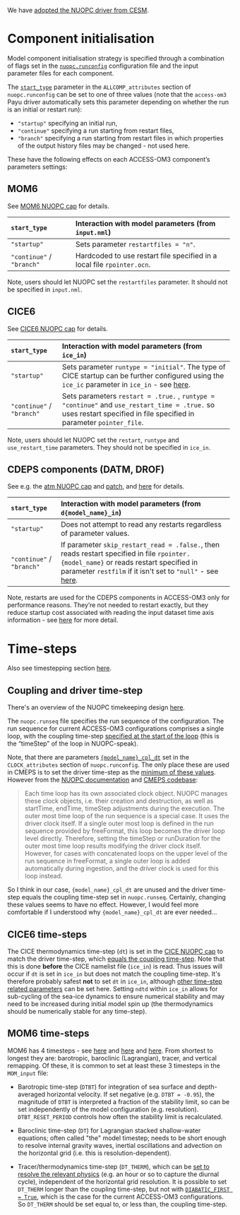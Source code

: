 We have [adopted the NUOPC driver from CESM](https://github.com/COSIMA/access-om3/discussions/13).

# Component initialisation

Model component initialisation strategy is specified through a combination of flags set in the [`nuopc.runconfig`](https://github.com/ACCESS-NRI/access-om3-configs/blob/1deg_jra55do_ryf/nuopc.runconfig) configuration file and the input parameter files for each component.

The [`start_type`](https://github.com/search?q=repo%3AACCESS-NRI%2Faccess-om3-configs+path%3Adoc%2Fnuopc.runconfig+start_type&type=code) parameter in the `ALLCOMP_attributes` section of `nuopc.runconfig` can be set to one of three values (note that the `access-om3` Payu driver automatically sets this parameter depending on whether the run is an initial or restart run):

- `"startup"` specifying an initial run,
- `"continue"` specifying a run starting from restart files,
- `"branch"` specifying a run starting from restart files in which properties of the output history files may be changed - not used here.

These have the following effects on each ACCESS-OM3 component’s parameters settings:

## MOM6
See [MOM6 NUOPC cap](https://github.com/mom-ocean/MOM6/blob/b61b29ec1611ee222fcd114ee2b667bbe98ce8f4/config_src/drivers/nuopc_cap/mom_cap.F90#L545) for details.

`start_type` | Interaction with model parameters (from `input.nml`)
:-- | :--
`"startup"` | Sets parameter `restartfiles = "n"`.
`"continue"` / `"branch"` | Hardcoded to use restart file specified in a local file `rpointer.ocn`.

Note, users should let NUOPC set the `restartfiles` parameter. It should not be specified in `input.nml`.

## CICE6

See [CICE6 NUOPC cap](https://github.com/ESCOMP/CICE/blob/34dc66707f6b691b1689bf36689591af3e8df270/cicecore/drivers/nuopc/cmeps/ice_comp_nuopc.F90#L404) for details.

`start_type` | Interaction with model parameters (from `ice_in`)
:-- | :--
`"startup"` | Sets parameter `runtype = "initial"`. The type of CICE startup can be further configured using the `ice_ic` parameter in `ice_in` - see [here](https://cice-consortium-cice.readthedocs.io/en/cice6.5.0/user_guide/ug_implementation.html#initialization-and-restarts).
`"continue"` / `"branch"` | Sets parameters `restart = .true.` , `runtype = "continue"` and `use_restart_time = .true.` so uses restart specified in file specified in parameter `pointer_file`.

Note, users should let NUOPC set the `restart`, `runtype` and `use_restart_time` parameters. They should not be specified in `ice_in`.

## CDEPS components (DATM, DROF)
See e.g. the [atm NUOPC cap](https://github.com/ESCOMP/CDEPS/blob/3c70fc852aac65ea46c79d727b42d30d97a4a0e0/datm/atm_comp_nuopc.F90) and [patch](https://github.com/COSIMA/access-om3/blob/main/CDEPS/patches/atm_comp_nuopc.F90.patch), and [here](https://github.com/ESCOMP/CMEPS/blob/98dcf46c8886104b95cddfd5b02588b3dd9f6722/cesm/driver/ensemble_driver.F90#L213) for details.

`start_type` | Interaction with model parameters (from `d{model_name}_in`)
:-- | :--
`"startup"` | Does not attempt to read any restarts regardless of parameter values.
`"continue"` / `"branch"` | If parameter `skip_restart_read = .false.`, then reads restart specified in file `rpointer.{model_name}` or reads restart specified in parameter `restfilm` if it isn't set to `"null"` - see [here](https://github.com/ESCOMP/CDEPS/blob/f027aa64285fb9ddad9be5c5837a6e6e279e6051/dshr/dshr_mod.F90#L992).

Note, restarts are used for the CDEPS components in ACCESS-OM3 only for performance reasons. They’re not needed to restart exactly, but they reduce startup cost associated with reading the input dataset time axis information - see [here](https://escomp.github.io/CDEPS/versions/master/html/design_details.html#restart-files) for more detail.

# Time-steps

Also see timestepping section [here](configurations/Configurations#where-to-set-parameters).

## Coupling and driver time-step

There's an overview of the NUOPC timekeeping design [here](https://earthsystemmodeling.org/docs/release/ESMF_8_3_1/NUOPC_refdoc/node3.html#SECTION00035000000000000000).

The `nuopc.runseq` file specifies the run sequence of the configuration. The run sequence for current ACCESS-OM3 configurations comprises a single loop, with the coupling time-step [specified at the start of the loop](https://github.com/search?q=repo%3AACCESS-NRI%2Faccess-om3-configs+path%3Adoc%2Fnuopc.runseq+content%3A%2F%40%5Cd%2B%2F&type=code) (this is the “timeStep” of the loop in NUOPC-speak).

Note, that there are parameters [`{model_name}_cpl_dt`](https://github.com/search?q=repo%3AACCESS-NRI%2Faccess-om3-configs+path%3Adoc%2Frunconfig+content%3Acpl_dt&type=code) set in the `CLOCK_attributes` section of `nuopc.runconfig`. The only place these are used in CMEPS is to set the driver time-step as the [minimum of these values](https://github.com/ESCOMP/CMEPS/blob/e951fdc348de50e9119026ba900b84761503ed69/cesm/driver/esm_time_mod.F90#L157). However from the [NUOPC documentation](https://earthsystemmodeling.org/docs/release/ESMF_8_0_1/NUOPC_refdoc/node4.html#SECTION000411300000000000000) and [CMEPS codebase](https://github.com/ESCOMP/CMEPS/blob/e951fdc348de50e9119026ba900b84761503ed69/mediator/med.F90#L11):

> Each time loop has its own associated clock object. NUOPC manages these clock objects, i.e. their creation and destruction, as well as startTime, endTime, timeStep adjustments during the execution. The outer most time loop of the run sequence is a special case. It uses the driver clock itself. If a single outer most loop is defined in the run sequence provided by freeFormat, this loop becomes the driver loop level  directly. Therefore, setting the timeStep or runDuration for the outer most time loop results modifying the driver clock itself. However, for cases with concatenated loops on the upper level of  the run sequence in freeFormat, a single outer loop is added automatically during ingestion, and the driver clock is used for this loop instead.

So I think in our case, `{model_name}_cpl_dt` are unused and the driver time-step equals the coupling time-step set in `nuopc.runseq`. Certainly, changing these values seems to have no effect. However, I would feel more comfortable if I understood why `{model_name}_cpl_dt` are ever needed...

## CICE6 time-steps

The CICE thermodynamics time-step (`dt`) is set in the [CICE NUOPC cap](https://github.com/ESCOMP/CICE/blob/4cb296c4003014fe57d6d00f86868a78a532fc95/cicecore/drivers/nuopc/cmeps/ice_comp_nuopc.F90#L1227) to match the driver time-step, which [equals the coupling time-step](NUOPC-driver/#coupling-and-driver-time-step). Note that this is done **before** the CICE namelist file (`ice_in`) is read. Thus issues will occur if `dt` is set in `ice_in` but does not match the coupling time-step. It's therefore probably safest **not** to set `dt` in `ice_in`, although [other time-step related parameters](https://cice-consortium-cice.readthedocs.io/en/cice6.5.0/user_guide/ug_implementation.html#choosing-an-appropriate-time-step) can be set here. Setting `ndtd` within `ice_in` allows for sub-cycling of the sea-ice dynamics to ensure numerical stability and may need to be increased during initial model spin up (the thermodynamics should be numerically stable for any time-step).

## MOM6 time-steps

MOM6 has 4 timesteps - see [here](https://youtu.be/JKMwd8VXYcU?t=383) and [here](https://youtu.be/JKMwd8VXYcU?t=2165) and [here](https://mom6.readthedocs.io/en/main/api/generated/pages/Timestep_Overview.html). From shortest to longest they are: barotropic, baroclinic (Lagrangian), tracer, and vertical remapping. Of these, it is common to set at least these 3 timesteps in the `MOM_input` file:

- Barotropic time-step (`DTBT`) for integration of sea surface and depth-averaged horizontal velocity. If set negative (e.g. `DTBT = -0.95`), the magnitude of `DTBT` is interpreted a fraction of the stability limit, so can be set independently of the model configuration (e.g. resolution). `DTBT_RESET_PERIOD` controls how often the stability limit is recalculated.

- Baroclinic time-step (`DT`) for Lagrangian stacked shallow-water equations; often called "the" model timestep; needs to be short enough to resolve internal gravity waves, inertial oscillations and advection on the horizontal grid (i.e. this is resolution-dependent).

- Tracer/thermodynamics time-step (`DT_THERM`), which can be [set to resolve the relevant physics](https://youtu.be/JKMwd8VXYcU?si=dBk09lMVPsMF3aJT&t=541) (e.g. an hour or so to capture the diurnal cycle), independent of the horizontal grid resolution. It is possible to set `DT_THERM` longer than the coupling time-step, but not with [`DIABATIC_FIRST = True`](https://github.com/search?q=repo%3AACCESS-NRI%2Faccess-om3-configs+path%3Adoc%2FMOM_input+content%3ADIABATIC_FIRST&type=code), which is the case for the current ACCESS-OM3 configurations. So `DT_THERM` should be set equal to, or less than, the coupling time-step.